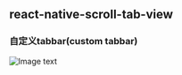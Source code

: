 
## react-native-scroll-tab-view 

### 自定义tabbar(custom tabbar)

![Image text](https://github.com/JunIce/react-native-scroll-customTabBar/blob/master/be6dfa9ede.gif)
